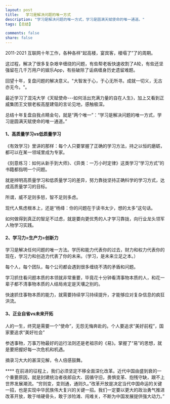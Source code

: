 ```yaml
---
layout: post
title:   学习是解决问题的唯一方式
description: "学习是解决问题的唯一方式，学习是圆满天赋使命的唯一通道。"
tags: [总结]

comments: false
share: false
---
```




2011-2021 互联网十年工作，各种各样“起高楼，宴宾客，楼塌了”了的周期。

这过程，解决了很多复杂艰辛缠绕的问题，有些帮老板快速收割了A轮，有些还坚强留在几千万用户的娱乐App，有些破除了诟病缠身历史遗留难题。

回望十年，复盘问题的解决意义。"大智发于心，于心无所寻。成就一切义，无古亦无今。"。

最近学习了混沌大学《天赋使命---如何活出充满力量的自在人生》，加上又看到正威集团王文银老板高屋建瓴的言论见地，感触极深。

总结十年复盘自我点睛金句，就是“两个唯一”：“学习是解决问题的唯一方式，学习是圆满天赋使命的唯一通道。”


####  1、高质量学习vs低质量学习

《有效学习》里讲的那样：每个人只要掌握了正确的学习方法，持之以恒的磨砺，都可以在某一领域里成为专家。

《刻意练习：如何从新手到大师》、《异类：一万小时定律》这类学习“学习方式”的书籍都指明一个问题。

就是辨明高质量学习和低质量学习的差异，努力靠拢坚持正确科学的学习方式，达成高质量学习的目标。

所谓，威不足则多怒，智不足则多虑。

现代人焦虑根本上，还是“杨绛：你的问题在于读书太少，想的太多”这句话。

如何做得到真正的智足不过虑，就是要向更优秀的人才学习靠拢，向行业龙头领军人物学习实践。


####  2、学习力=生产力=创新力

学习是解决任何问题的唯一方法。学历和能力代表你的过去，财力和权力代表你的现在，学习力和创造力代表了你的未来。（学习，是未来立足之本。）

每个人，每个团队，每个公司都会遇到很多缠绕不清的矛盾和问题。

学习抓住看问题本质的本领就非常重要，毕竟花十分钟看清事物本质的人，和花一辈子都不清事物本质的人结局肯定是天壤之别的。

快速抓住事物本质的能力，就需要持续学习持续提升，才能够应对复杂信息的疯狂洪流。


####  3、正业自省vs未来开拓

人的一生，终究是需要一个“使命”，无怨无悔奔赴的。个人要追求“美好前程”，国家要追求“美好社会”

参透事物，万事万物最好的运行法则还是老祖宗的《易》。掌握了“易”的思想，就是要把握好每一次危机和机遇。

摘录习大大的甚深见解，令人倍感鼓舞。

****  在前进的征程上，我们必须坚定不移全面深化改革。近代中国由盛到衰的一个重要原因，就是封建统治者夜郎自大、因循守旧，畏惧变革、抱残守缺，跟不上世界发展潮流。“穷则变，变则通，通则久。”改革开放是决定当代中国命运的关键一招，也是实现中华民族伟大复兴的关键一招。我们一定要以更大的政治勇气推进改革开放，敢于啃硬骨头，敢于涉险滩、闯难关，不断为中国发展提供强大动力。”







 
